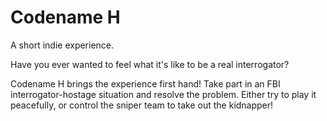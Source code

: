 # Codename H

A short indie experience.

Have you ever wanted to feel what it's like to be a real interrogator?

Codename H brings the experience first hand! Take part in an FBI interrogator-hostage situation and resolve the problem.
Either try to play it peacefully, or control the sniper team to take out the kidnapper!
